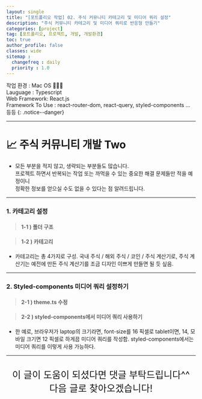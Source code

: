 ```yaml
---
layout: single
title: "[포트폴리오 작업] 02. 주식 커뮤니티 카테고리 및 미디어 쿼리 설정"
description: "주식 커뮤니티 카테고리 및 미디어 쿼리로 반응형 만들기"
categories: [project]
tag: [포트폴리오, 프로젝트, 개발, 개발환경]
toc: true
author_profile: false
classes: wide
sitemap :
  changefreq : daily
  priority : 1.0
---
```


작업 환경 : Mac OS 🧑🏻‍💻<br>
Lauguage : Typescript<br>
Web Framework: React.js<br>
Framework To Use : react-router-dom, react-query, styled-components ... 등등
{: .notice--danger}

---

# 📈 주식 커뮤니티 개발 Two

- 모든 부분을 적지 않고, 생략되는 부분들도 많습니다.<br>
  프로젝트 하면서 반복되는 작업 또는 까먹을 수 있는 중요한 해결 문제들만 적을 예정이니<br>
  정확한 정보를 얻으실 수도 없을 수 있다는 점 알려드립니다.<br>

---

### 1. 카테고리 설정

> #### 1-1 ) 폴더 구조

<script src="https://gist.github.com/Nerd-Lee/1bbfd15dec005445e17c5d9d560345f7.js"></script>

> #### 1-2 ) 카테고리

- 카테고리는 총 4가지로 구성. 국내 주식 / 해외 주식 / 코인 / 주식 계산기로, 주식 계산기는 예전에 만든 주식 계산기를 조금 디자인 이쁘게 만들면 될 듯 싶음.

---

### 2. Styled-components 미디어 쿼리 설정하기

> #### 2-1 ) theme.ts 수정

<script src="https://gist.github.com/Nerd-Lee/1ed40238d9ee52cce109b7cc3d47a87b.js"></script>

> #### 2-2 ) styled-components에서 미디어 쿼리 사용하기

<script src="https://gist.github.com/Nerd-Lee/0bd619884d2f0f2c0ac153e043d90d0c.js"></script>

- 한 예로, 브라우저가 laptop의 크기라면, font-size를 16 픽셀로 tablet이면, 14, 모바일 크기면 12 픽셀로 하게끔 미디어 쿼리를 작성함.
  styled-components에서는 미디어 쿼리를 이렇게 사용 가능하다.

---

<br>

<div style="font-size:25px; text-align:center">
이 글이 도움이 되셨다면 댓글 부탁드립니다^^<br>
다음 글로 찾아오겠습니다!

</div>
